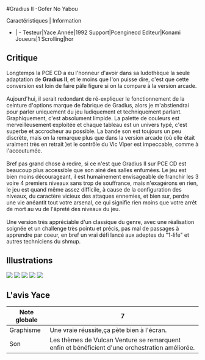 #Gradius II -Gofer No Yabou

Caractéristiques | Information
- | -
Testeur|Yace
Année|1992
Support|Pcenginecd
Editeur|Konami
Joueurs|1
Scrolling|hor

## Critique
Longtemps la PCE CD a eu l'honneur d'avoir dans sa ludothèque la seule adaptation de <b>Gradius II</b>, et le moins que l'on puisse dire, c'est que cette conversion est loin de faire pâle figure si on la compare à la version arcade.<br/><br/>Aujourd'hui, il serait redondant de ré-expliquer le fonctionnement de la ceinture d'options marque de fabrique de Gradius, alors je m'abstiendrai pour parler uniquement du jeu ludiquement et techniquement parlant.<br/>Graphiquement, c'est absolument limpide. La palette de couleurs est merveilleusement exploitée et chaque tableau est un univers typé, c'est superbe et accrocheur au possible. La bande son est toujours un peu discrète, mais on la remarque plus que dans la version arcade (où elle était vraiment très en retrait )et le contrôle du Vic Viper est impeccable, comme à l'accoutumée.<br/><br/>Bref pas grand chose à redire, si ce n'est que Gradius II sur PCE CD est beaucoup plus accessible que son ainé des salles enfumées. Le jeu est bien moins décourageant, il est humainement envisageable  de franchir les 3 voire 4 premiers niveaux sans trop de souffrance, mais n'exagérons en rien, le jeu est quand même assez difficile, à cause de la configuration des niveaux, du caractère vicieux des attaques ennemies, et bien sur, perdre une vie anéantit tout votre arsenal, ce qui signifie rien moins que votre arrêt de mort au vu de l'âpreté des niveaux du jeu.<br/><br/>Une version très appréciable d'un classique du genre, avec une réalisation soignée et un challenge très pointu et précis, pas mal de passages à apprendre par coeur, en bref un vrai défi lancé aux adeptes du "1-life" et autres techniciens du shmup.

## Illustrations
![](http://www.shmup.com/images/thumbs/img_fiche_1_1195.gif)
![](http://www.shmup.com/images/thumbs/img_fiche_2_1195.gif)
![](http://www.shmup.com/images/thumbs/img_fiche_3_1195.gif)
![](http://www.shmup.com/images/thumbs/img_fiche_4_1195.gif)
![](http://www.shmup.com/images/thumbs/)

## L'avis Yace
Note globale|7
-|-
Graphisme|Une vraie réussite,ça pète bien à l'écran.
Son|Les thèmes de Vulcan Venture se remarquent enfin et bénéficient d'une orchestration améliorée.
